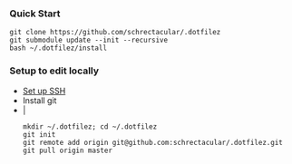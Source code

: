 ### Quick Start

```shell
git clone https://github.com/schrectacular/.dotfilez
git submodule update --init --recursive
bash ~/.dotfilez/install
```

### Setup to edit locally

- [Set up SSH](https://help.github.com/articles/connecting-to-github-with-ssh/)
- Install git
- |
    ```shell
    mkdir ~/.dotfilez; cd ~/.dotfilez
    git init
    git remote add origin git@github.com:schrectacular/.dotfilez.git
    git pull origin master
    ```
